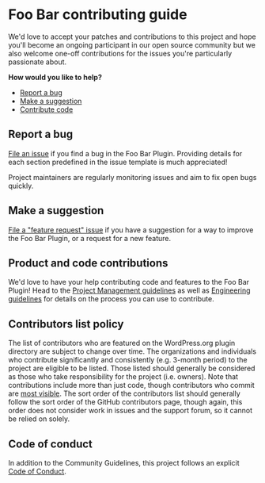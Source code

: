 # Foo Bar contributing guide

We'd love to accept your patches and contributions to this project and hope you'll become an ongoing participant in our open source community but we also welcome one-off contributions for the issues you're particularly passionate about.

**How would you like to help?**

* [Report a bug](#report-a-bug)
* [Make a suggestion](#make-a-suggestion)
* [Contribute code](#product-and-code-contributions)

## Report a bug

[File an issue](https://github.com/xwp/wp-foo-bar/issues/new?template=bug_report.md) if you find a bug in the Foo Bar Plugin. Providing details for each section predefined in the issue template is much appreciated!

Project maintainers are regularly monitoring issues and aim to fix open bugs quickly.

## Make a suggestion

[File a "feature request" issue](https://github.com/xwp/wp-foo-bar/issues/new?template=feature_request.md) if you have a suggestion for a way to improve the Foo Bar Plugin, or a request for a new feature.

## Product and code contributions

We'd love to have your help contributing code and features to the Foo Bar Plugin! Head to the [Project Management guidelines](contributing/project-management.md) as well as [Engineering guidelines](contributing/engineering.md) for details on the process you can use to contribute.

## Contributors list policy

The list of contributors who are featured on the WordPress.org plugin directory are subject to change over time. The organizations and individuals who contribute significantly and consistently (e.g. 3-month period) to the project are eligible to be listed. Those listed should generally be considered as those who take responsibility for the project (i.e. owners). Note that contributions include more than just code, though contributors who commit are [most visible](https://github.com/xwp/wp-foo-bar/graphs/contributors). The sort order of the contributors list should generally follow the sort order of the GitHub contributors page, though again, this order does not consider work in issues and the support forum, so it cannot be relied on solely.

## Code of conduct

In addition to the Community Guidelines, this project follows an explicit [Code of Conduct](code_of_conduct.md).
